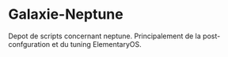 # Galaxie-Neptune

Depot de scripts concernant neptune. Principalement de la post-confguration et du tuning ElementaryOS.

